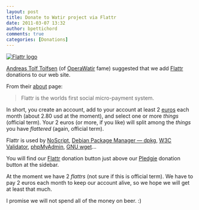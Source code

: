 ```yaml
---
layout: post
title: Donate to Watir project via Flattr
date: 2011-03-07 13:32
author: bpettichord
comments: true
categories: [Donations]
---
```

<a href="https://flattr.com/thing/141470/Watir"><img src="http://watir001.files.wordpress.com/2011/03/flattr-logo-thumb.jpg" alt="Flattr logo" title="Flattr logo" /></a>

<a href="http://home.e-tjenesten.org/~ato/">Andreas Tolf Tolfsen</a> (of <a href="http://www.opera.com/developer/tools/operawatir/">OperaWatir</a> fame) suggested that we add <a href="http://flattr.com/">Flattr</a> donations to our web site.

From their <a href="https://flattr.com/about">about</a> page:

<blockquote>Flattr is the worlds first social micro-payment system.</blockquote>

In short, you create an account, add to your account at least 2 <a href="http://en.wikipedia.org/wiki/Euro">euros</a> each month (about 2.80 usd at the moment), and select one or more <em>things</em> (official term). Your 2 euros (or more, if you like) will split among the <em>things</em> you have <em>flattered</em> (again, official term).

Flattr is used by <a href="https://flattr.com/thing/42724/NoScript">NoScript</a>, <a href="https://flattr.com/thing/29919/Debian-Package-Manager-dpkg">Debian Package Manager — dpkg</a>, <a href="https://flattr.com/thing/65556/W3C-Validator">W3C Validator</a>, <a href="https://flattr.com/thing/56976/phpMyAdmin">phpMyAdmin</a>, <a href="https://flattr.com/thing/85825/GNU-wget">GNU wget</a>...

You will find our <a href="https://flattr.com/thing/141470/Watir">Flattr</a> donation button just above our <a href="http://pledgie.com/campaigns/2982">Pledgie</a> donation button at the sidebar.

At the moment we have 2 <em>flattrs</em> (not sure if this is official term). We have to pay 2 euros each month to keep our account alive, so we hope we will get at least that much.

I promise we will not spend all of the money on beer. :)
